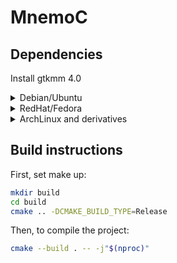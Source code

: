 # MnemoC

## Dependencies

Install gtkmm 4.0
<details>
    <summary>Debian/Ubuntu</summary>

    ```bash
    # apt install libgtkmm-4.0-dev
    ```
</details>
<details>
    <summary>RedHat/Fedora</summary>

    ```bash
    # dnf install gtkmm4.0-devel
    ```
</details>
<details>
    <summary>ArchLinux and derivatives</summary>

    ```bash
    # pacman -S gtkmm-4.0
    ```
</details>

## Build instructions

First, set make up:
```sh
mkdir build
cd build
cmake .. -DCMAKE_BUILD_TYPE=Release
```

Then, to compile the project:
```sh
cmake --build . -- -j"$(nproc)"
```
